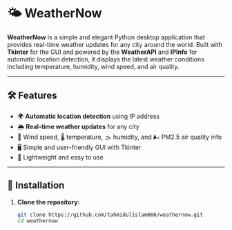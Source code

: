 # 🌤️ WeatherNow

**WeatherNow** is a simple and elegant Python desktop application that provides real-time weather updates for any city around the world. Built with **Tkinter** for the GUI and powered by the **WeatherAPI** and **IPInfo** for automatic location detection, it displays the latest weather conditions including temperature, humidity, wind speed, and air quality.

---

## 🛠️ Features

- 🌍 **Automatic location detection** using IP address
- 🌦️ **Real-time weather updates** for any city
- 💨 Wind speed, 🌡️ temperature, 🌫️ humidity, and 🌬️ PM2.5 air quality info
- 🖥️ Simple and user-friendly GUI with Tkinter
- 🚀 Lightweight and easy to use

---

## 🔧 Installation

1. **Clone the repository:**

   ```bash
   git clone https://github.com/tahmidulislam666/weathernow.git
   cd weathernow
